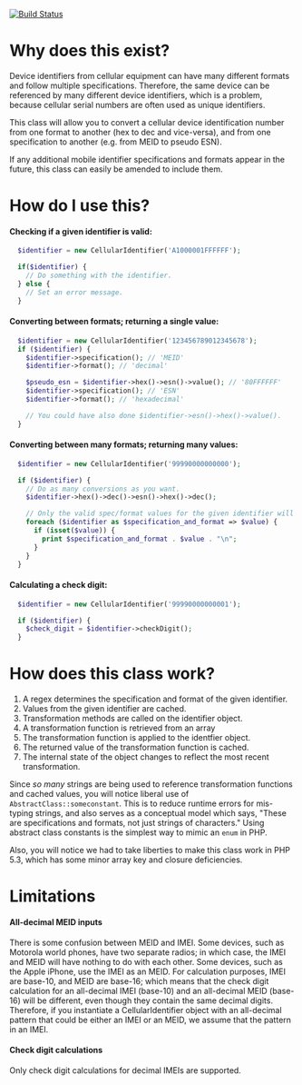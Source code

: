 [![Build Status](https://travis-ci.org/raphaeltraviss/CellularIdentifier.svg?branch=1.0)](https://travis-ci.org/raphaeltraviss/CellularIdentifier)

# Why does this exist?

Device identifiers from cellular equipment can have many different formats and follow multiple specifications.  Therefore, the same device can be referenced by many different device identifiers, which is a problem, because cellular serial numbers are often used as unique identifiers.

This class will allow you to convert a cellular device identification number from one format to another (hex to dec and vice-versa), and from one specification to another (e.g. from MEID to pseudo ESN).

If any additional mobile identifier specifications and formats appear in the future, this class can easily be amended to include them.




# How do I use this?

#### Checking if a given identifier is valid:
```php
  $identifier = new CellularIdentifier('A1000001FFFFFF');

  if($identifier) {
    // Do something with the identifier.
  } else {
    // Set an error message.
  }
```

#### Converting between formats; returning a single value:
```php
  $identifier = new CellularIdentifier('123456789012345678');
  if ($identifier) {
    $identifier->specification(); // 'MEID'
    $identifier->format(); // 'decimal'

    $pseudo_esn = $identifier->hex()->esn()->value(); // '80FFFFFF'
    $identifier->specification(); // 'ESN'
    $identifier->format(); // 'hexadecimal'

    // You could have also done $identifier->esn()->hex()->value().
  }

```

#### Converting between many formats; returning many values:
```php
  $identifier = new CellularIdentifier('99990000000000');

  if ($identifier) {
    // Do as many conversions as you want.
    $identifier->hex()->dec()->esn()->hex()->dec();

    // Only the valid spec/format values for the given identifier will be non-null.
    foreach ($identifier as $specification_and_format => $value) {
      if (isset($value)) {
        print $specification_and_format . $value . "\n";
      }
    }
  }
```

#### Calculating a check digit:
```php
  $identifier = new CellularIdentifier('99990000000001');

  if ($identifier) {
    $check_digit = $identifier->checkDigit();
  }
```


# How does this class work?

1. A regex determines the specification and format of the given identifier.
2. Values from the given identifier are cached.
3. Transformation methods are called on the identifier object.
4. A transformation function is retrieved from an array
5. The transformation function is applied to the identfier object.
6. The returned value of the transformation function is cached.
7. The internal state of the object changes to reflect the most recent transformation.

Since *so many* strings are being used to reference transformation functions and cached values, you will notice liberal use of `AbstractClass::someconstant`.  This is to reduce runtime errors for mis-typing strings, and also serves as a conceptual model which says, "These are specifications and formats, not just strings of characters."  Using abstract class constants is the simplest way to mimic an `enum` in PHP.

Also, you will notice we had to take liberties to make this class work in PHP 5.3, which has some minor array key and closure deficiencies.



# Limitations

#### All-decimal MEID inputs
There is some confusion between MEID and IMEI.  Some devices, such as Motorola world phones, have two separate radios; in which case, the IMEI and MEID will have nothing to do with each other.  Some devices, such as the Apple iPhone, use the IMEI as an MEID.  For calculation purposes, IMEI are base-10, and  MEID are base-16; which means that the check digit calculation for an all-decimal IMEI (base-10) and an all-decimal MEID (base-16) will be different, even though they contain the same decimal digits.  Therefore, if you instantiate a CellularIdentifier object with an all-decimal pattern that could be either an IMEI or an MEID, we assume that the pattern in an IMEI.

#### Check digit calculations
Only check digit calculations for decimal IMEIs are supported.
